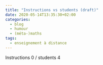 ```yaml
---
title: "Instructions vs students (draft)"
date: 2020-05-14T13:35:30+02:00
categories:
  - blog
  - humour
  - (méta-)maths
tags:
  - enseignement à distance
---
```


Instructions 0 / students 4